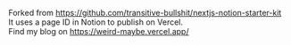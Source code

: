 Forked from https://github.com/transitive-bullshit/nextjs-notion-starter-kit<br>
It uses a page ID in Notion to publish on Vercel.<br>
Find my blog on https://weird-maybe.vercel.app/ <br>
